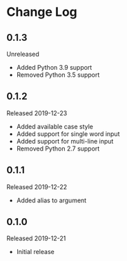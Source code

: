 # Change Log

## 0.1.3

Unreleased

- Added Python 3.9 support
- Removed Python 3.5 support

## 0.1.2

Released 2019-12-23

- Added available case style
- Added support for single word input
- Added support for multi-line input
- Removed Python 2.7 support

## 0.1.1

Released 2019-12-22

- Added alias to argument

## 0.1.0

Released 2019-12-21

- Initial release
